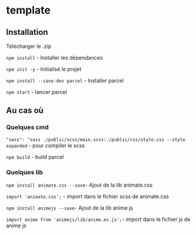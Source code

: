 # template

## Installation

Télécharger le .zip 

`npm install` - Installer les dépendances 

`npm init -y` - Initialisé le projet  

`npm install --save-dev parcel` - Installer parcel

`npm start` - lancer parcel

## Au cas où
### Quelques cmd
` "sass": "sass ./public/scss/main.scss:./public/css/style.css --style expanded ` - pour compiler le scss

`npm build` - build parcel

### Quelques lib
`npm install animate.css --save`- Ajout de la lib animate.css

`import 'animate.css';` - import dans le fichier scss de animate.css

`npm install animejs --save`- Ajout de la lib anime js

`import anime from 'animejs/lib/anime.es.js';`- import dans le fichier js de anime js